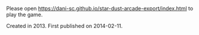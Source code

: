 Please open https://dani-sc.github.io/star-dust-arcade-export/index.html to play the game.

Created in 2013. First published on 2014-02-11.
